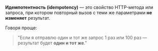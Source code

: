 **Идемпотентность (idempotency)** — это свойство HTTP-метода или запроса, при котором повторный вызов с теми же параметрами **не изменяет** результат.

Говоря проще:
> "Если я отправлю один и тот же запрос 1 раз или 100 раз — результат будет **один и тот же**."